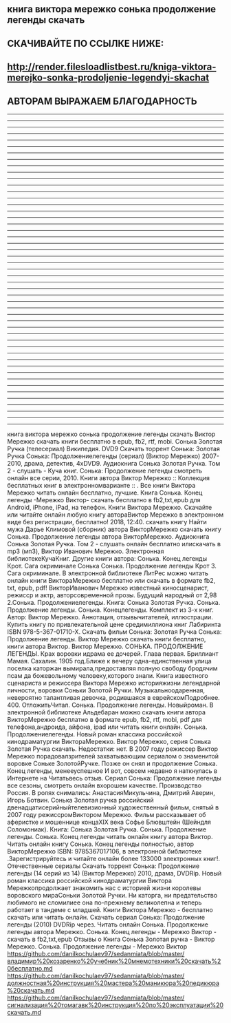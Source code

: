 книга виктора мережко сонька продолжение легенды скачать
--------------------------------------------------
СКАЧИВАЙТЕ ПО ССЫЛКЕ НИЖЕ:
--------------------------------------------------
http://render.filesloadlistbest.ru/kniga-viktora-merejko-sonka-prodoljenie-legendyi-skachat
--------------------------------------------------
АВТОРАМ ВЫРАЖАЕМ БЛАГОДАРНОСТЬ
--------------------------------------------------
--------------------------------------------------
--------------------------------------------------
--------------------------------------------------
--------------------------------------------------
--------------------------------------------------
--------------------------------------------------
--------------------------------------------------
--------------------------------------------------
--------------------------------------------------
--------------------------------------------------
--------------------------------------------------
--------------------------------------------------
--------------------------------------------------
--------------------------------------------------
--------------------------------------------------
--------------------------------------------------
--------------------------------------------------
--------------------------------------------------
--------------------------------------------------
--------------------------------------------------
--------------------------------------------------
--------------------------------------------------
--------------------------------------------------
--------------------------------------------------
--------------------------------------------------
--------------------------------------------------
--------------------------------------------------
--------------------------------------------------
--------------------------------------------------
--------------------------------------------------
--------------------------------------------------
--------------------------------------------------
--------------------------------------------------
--------------------------------------------------
--------------------------------------------------
--------------------------------------------------
--------------------------------------------------
--------------------------------------------------
--------------------------------------------------
--------------------------------------------------
--------------------------------------------------
--------------------------------------------------
--------------------------------------------------
--------------------------------------------------
--------------------------------------------------
--------------------------------------------------
--------------------------------------------------
--------------------------------------------------
--------------------------------------------------
книга виктора мережко сонька продолжение легенды скачать Виктор Мережко  скачать книги бесплатно в epub, fb2, rtf, mobi. Сонька  Золотая Ручка (телесериал)  Википедия. DVD9  Скачать торрент Сонька: Золотая Ручка  Сонька: Продолжениелегенды (сериал) (Виктор Мережко) 2007-2010, драма, детектив, 4хDVD9. Аудиокнига Сонька Золотая Ручка. Том 2 - слушать  - Куча книг. Сонька: Продолжение легенды смотреть онлайн все серии, 2010. Книги автора Виктор Мережко :: Коллекция бесплатных книг в электронномварианте :: . Все книги Виктора Мережко читать онлайн бесплатно, лучшие. Книга Сонька. Конец легенды -Мережко Виктор- скачать бесплатно в fb2,txt,epub для Android, iPhone, iPad, на телефон. Книги Виктора Мережко. Скачайте или читайте онлайн любую книгу автораВиктор Мережко в электронном виде без регистрации, бесплатно!  2018, 12:40. скачать книгу Найти мужа Дарье Климовой (сборник) автора ВикторМережко  скачать книгу Сонька. Продолжение легенды автора ВикторМережко. Аудиокнига Сонька Золотая Ручка. Том 2 - слушать онлайн бесплатно илискачать в mp3 (мп3), Виктор Иванович Мережко. Электронная библиотекеКучаКниг.  Другие книги автора: Сонька. Конец легенды  Крот. Сага окриминале  Сонька  Сонька. Продолжение легенды  Крот 3. Сага окриминале.
В электронной библиотеке ЛитРес можно читать онлайн книги ВиктораМережко бесплатно или скачать в формате fb2, txt, epub, pdf!  ВикторИванович Мережко  известный киносценарист, режисср и актр, авторсовременной прозы. Будущий народный  от 2,98  2.Сонька. Продолжениелегенды. Книга: Сонька Золотая Ручка. Сонька. Продолжение легенды. Сонька. Конецлегенды. Комплект из 3-х книг. Автор: Виктор Мережко. Аннотация, отзывычитателей, иллюстрации. Купить книгу по привлекательной цене средимиллиона книг Лабиринта  ISBN 978-5-367-01710-X. Скачать фильм Сонька: Золотая Ручка  Сонька: Продолжение легенды. Виктор Мережко скачать книги бесплатно, книги автора Виктор. Виктор Мережко. СОНЬКА. ПРОДОЛЖЕНИЕ ЛЕГЕНДЫ. Крах воровки идрама ее дочерей. Глава первая. Бриллиант Мамая. Сахалин. 1905 год.Ближе к вечеру одна-единственная улица поселка каторжан вымирала,предоставляя полную свободу бродячим псам да божевольному человеку,которого знали. Книга известного сценариста и режиссера Виктора Мережко  историяжизни легендарной личности, воровки Соньки Золотой Ручки. Музыкальноодаренная, невероятно талантливая девочка, родившаяся в еврейскомПодробнее. 400. ОтложитьЧитал. Сонька. Продолжение легенды. Новыйроман. В электронной библиотеке Альдебаран можно скачать книги автора ВикторМережко бесплатно в формате epub, fb2, rtf, mobi, pdf для телефона,андроида, айфона, ipad или читать книги онлайн.  Сонька. Продолжениелегенды. Новый роман классика российской кинодраматургии ВиктораМережко. Виктор Мережко, серия Сонька Золотая Ручка  скачать. Недостатки: нет. В 2007 году режиссер Виктор Мережко порадовалзрителей захватывающим сериалом о знаменитой воровке Соньке ЗолотойРучке. Позже он снял и продолжение Сонька. Конец легенды, менееуспешное И вот, совсем недавно я наткнулась в Интернете на Читатьвесь отзыв. Сериал Сонька: Продолжение легенды все сезоны, смотреть онлайн вхорошем качестве. Производство Россия. В ролях снимались: АнастасияМикульчина, Дмитрий Аверин, Игорь Ботвин.
Сонька  Золотая ручка  российский двенадцатисерийныйтелевизионный художественный фильм, снятый в 2007 году режиссромВиктором Мережко. Фильм рассказывает об аферистке и мошеннице концаXIX века Софье Блювштейн (Шейндля Соломониак). Книга: Сонька Золотая Ручка. Сонька. Продолжение легенды. Сонька. Конец легенды читать онлайн книгу автора Виктор. Читать онлайн книгу Сонька. Конец легенды полностью, автор ВикторМережко ISBN: 9785367017106, в электронной библиотеке .Зарегистрируйтесь и читайте онлайн более 133000 электронных книг!. Отечественные сериалы  Скачать торрент Сонька: Продолжение легенды (14 серий из 14) (Виктор Мережко) 2010, драма, DVDRip. Новый роман классика российской кинодраматургии Виктора Мережкопродолжает знакомить нас с историей жизни королевы воровского мираСоньки Золотой Ручки. Ни каторга, ни предательство любимого не сломилиее  она по-прежнему великолепна и теперь работает в тандеме с младшей. Книги Виктора Мережко - бесплатно скачать или читать онлайн. Скачать сериал Сонька: Продолжение легенды (2010) DVDRip через. Читать онлайн Сонька. Продолжение легенды автора Мережко. Сонька. Конец легенды - Мережко Виктор - скачать в fb2,txt,epub
Отзывы о Книга Сонька Золотая ручка - Виктор Мережко. Сонька. Продолжение легенды - Мережко Виктор
https://github.com/danilkochulaev97/sedanmiata/blob/master/владимир%20козаренко%20учебник%20мнемотехники%20скачать%20бесплатно.md
https://github.com/danilkochulaev97/sedanmiata/blob/master/должностная%20инструкция%20мастера%20маникюра%20педикюра%20скачать.md
https://github.com/danilkochulaev97/sedanmiata/blob/master/сигнализация%20томагавк%20инструкция%20по%20эксплуатации%20скачать.md